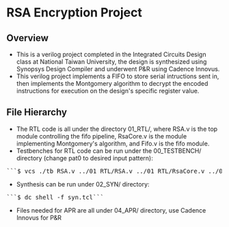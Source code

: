 # RSA Encryption Project

## Overview
- This is a verilog project completed in the Integrated Circuits Design class at National Taiwan University, the design is synthesized using Synopsys Design Compiler and underwent P&R using Cadence Innovus.
- This verilog project implements a FIFO to store serial intructions sent in, then implements the Montgomery algorithm to decrypt the encoded instructions for execution on the design's specific register value.

## File Hierarchy

- The RTL code is all under the directory 01_RTL/, where RSA.v is the top module controlling the fifo pipeline, RsaCore.v is the module implementing Montgomery's algorithm, and Fifo.v is the fifo module.
- Testbenches for RTL code can be run under the 00_TESTBENCH/ directory (change pat0 to desired input pattern):
<pre>```$ vcs ./tb_RSA.v ../01_RTL/RSA.v ../01_RTL/RsaCore.v ../01_RTL/Fifo.v -full64-R-debug_access+all +define+pat0 ```</pre>
- Synthesis can be run under 02_SYN/ directory:
<pre>```$ dc_shell -f syn.tcl```</pre>
- Files needed for APR are all under 04_APR/ directory, use Cadence Innovus for P&R